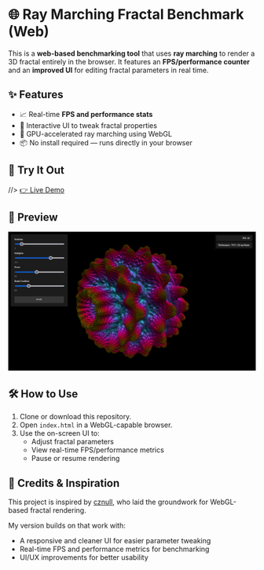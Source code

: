 # 🌐 Ray Marching Fractal Benchmark (Web)

This is a **web-based benchmarking tool** that uses **ray marching** to render a 3D fractal entirely in the browser. It features an **FPS/performance counter** and an **improved UI** for editing fractal parameters in real time.

## ✨ Features

- 📈 Real-time **FPS and performance stats**
- 🧩 Interactive UI to tweak fractal properties
- 🚀 GPU-accelerated ray marching using WebGL
- 📦 No install required — runs directly in your browser

## 🔗 Try It Out

//> [👉 Live Demo](https://samrat079.github.io/Fractal_Benchmark/)  

## 📸 Preview

![Fractal Screenshot](fractal_demo.png) 

## 🛠️ How to Use

1. Clone or download this repository.
2. Open `index.html` in a WebGL-capable browser.
3. Use the on-screen UI to:
   - Adjust fractal parameters 
   - View real-time FPS/performance metrics
   - Pause or resume rendering


## 🙏 Credits & Inspiration

This project is inspired by [cznull](https://github.com/cznull/cznull.github.io), who laid the groundwork for WebGL-based fractal rendering.

My version builds on that work with:
- A responsive and cleaner UI for easier parameter tweaking
- Real-time FPS and performance metrics for benchmarking
- UI/UX improvements for better usability
